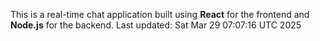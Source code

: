 This is a real-time chat application built using **React** for the frontend and **Node.js** for the backend.
Last updated: Sat Mar 29 07:07:16 UTC 2025
